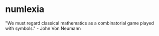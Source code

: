 numlexia
========

"We must regard classical mathematics as a combinatorial game played with symbols." - John Von Neumann 
